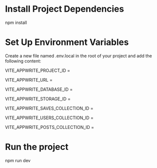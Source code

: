 # Install Project Dependencies

npm install

# Set Up Environment Variables

Create a new file named .env.local in the root of your project and add the following content:

VITE_APPWRITE_PROJECT_ID =

VITE_APPWRITE_URL =

VITE_APPWRITE_DATABASE_ID =

VITE_APPWRITE_STORAGE_ID =

VITE_APPWRITE_SAVES_COLLECTION_ID =

VITE_APPWRITE_USERS_COLLECTION_ID =

VITE_APPWRITE_POSTS_COLLECTION_ID =

# Run the project

npm run dev
